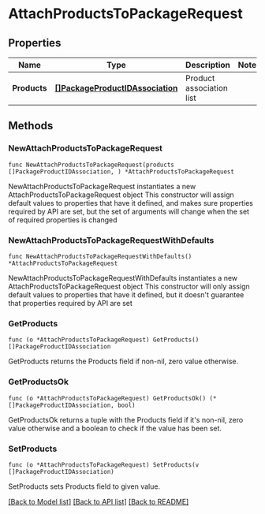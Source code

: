 # AttachProductsToPackageRequest

## Properties

Name | Type | Description | Notes
------------ | ------------- | ------------- | -------------
**Products** | [**[]PackageProductIDAssociation**](PackageProductIDAssociation.md) | Product association list | 

## Methods

### NewAttachProductsToPackageRequest

`func NewAttachProductsToPackageRequest(products []PackageProductIDAssociation, ) *AttachProductsToPackageRequest`

NewAttachProductsToPackageRequest instantiates a new AttachProductsToPackageRequest object
This constructor will assign default values to properties that have it defined,
and makes sure properties required by API are set, but the set of arguments
will change when the set of required properties is changed

### NewAttachProductsToPackageRequestWithDefaults

`func NewAttachProductsToPackageRequestWithDefaults() *AttachProductsToPackageRequest`

NewAttachProductsToPackageRequestWithDefaults instantiates a new AttachProductsToPackageRequest object
This constructor will only assign default values to properties that have it defined,
but it doesn't guarantee that properties required by API are set

### GetProducts

`func (o *AttachProductsToPackageRequest) GetProducts() []PackageProductIDAssociation`

GetProducts returns the Products field if non-nil, zero value otherwise.

### GetProductsOk

`func (o *AttachProductsToPackageRequest) GetProductsOk() (*[]PackageProductIDAssociation, bool)`

GetProductsOk returns a tuple with the Products field if it's non-nil, zero value otherwise
and a boolean to check if the value has been set.

### SetProducts

`func (o *AttachProductsToPackageRequest) SetProducts(v []PackageProductIDAssociation)`

SetProducts sets Products field to given value.



[[Back to Model list]](../README.md#documentation-for-models) [[Back to API list]](../README.md#documentation-for-api-endpoints) [[Back to README]](../README.md)


